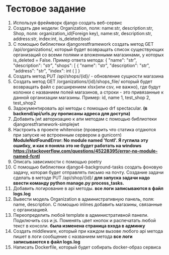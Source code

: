 # Тестовое задание  


1) Используя фреймворк django создать веб-сервис
2) Создать две модели:
Organization, поля: name:str, description:str, 
Shop, поля: organization_id(Foreign key), 
name:str, 
description:str, 
address:str, 
index:int, 
is_deleted:bool
3) С помощью библиотеки djangorestframework создать метод GET /api/organizations/, который будет возвращать список существующих организаций со всеми полями и вложенными магазинами, у которых is_deleted = False. Пример ответа метода:
{
	"name": "str",
	"description": "str",
	"shops": [
		{
			"name": "str",
			"description": "str",
			"address": "str",
			"index": int
		(
	]
}
4) Создать метод PUT /api/shops/{id}/ - обновление сущности магазина
5) Создать метод GET /organizations/{id}/shops_file/ который будет возвращать файл с расширением xlsx(или csv, не важно), где будут колонки с названием полей магазинов, а строки - это привязанные к данной организации магазины. Пример:
	id, name
	1, test_shop
	2, test_shop2
6) Задокументировать api методы с помощью drf spectacular. **(в backend/api/urls.py прописаны адреса для доступа)**
7) Добавить jwt авторизацию к апи методам с помощью библиотеки djangorestframework-simplejwt
8) Настроить в проекте whitenoise (проверить что статика отдаются при запуске не встроенным сервером а gunicorn)
**ModuleNotFoundError: No module named 'fcntl'. Я гуглила эту ошибку, и как я поняла это не будет работать на windows https://stackoverflow.com/questions/45228395/error-no-module-named-fcntl**
9) Описать зависимости с помощью poetry
10) С помощью библиотеки django4-background-tasks создать фоновую задачу, которая будет отправлять письмо на почту. Создание задачи сделать в методе PUT /api/shop/{id}/ **для запуска задачи надо ввести команду python manage.py process_tasks.**
11) Добавить логирование в api методы. **все логи записываются в файл logs.log**
12) Вывести модель Organization в административную панель, поля: name, description. C помощью inlines добавить магазины, связанные с организацией.
13) Переопределить любой template в административной панели. Подключить css и js. Поменять цвет кнопок и распечатать любой текст в консоли. **была изменена страница входа в админку**
14) Создать middleware, который при каждом вызове любого api метода пишет в логи сообщение с названием метода **все логи записываются в файл logs.log**
15) Написать Dockerfile, который будет собирать docker-образ сервиса

